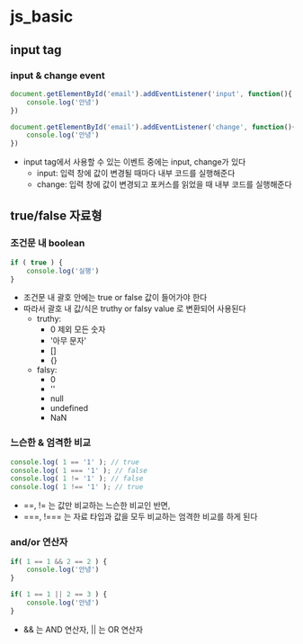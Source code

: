 # js_basic

## input tag
### input & change event
```js
document.getElementById('email').addEventListener('input', function(){
    console.log('안녕')
})

document.getElementById('email').addEventListener('change', function(){
    console.log('안녕')
})
```
- input tag에서 사용할 수 있는 이벤트 중에는 input, change가 있다
    - input: 입력 창에 값이 변경될 때마다 내부 코드를 실행해준다
    - change: 입력 창에 값이 변경되고 포커스를 읽었을 때 내부 코드를 실행해준다

## true/false 자료형
### 조건문 내 boolean
```js
if ( true ) {
    console.log('실행')
}
```
- 조건문 내 괄호 안에는 true or false 값이 들어가야 한다
- 따라서 괄호 내 값/식은 truthy or falsy value 로 변환되어 사용된다
    - truthy:
        - 0 제외 모든 숫자
        - '아무 문자'
        - []
        - {}
    - falsy:
        - 0
        - ''
        - null
        - undefined
        - NaN

### 느슨한 & 엄격한 비교
```js
console.log( 1 == '1' ); // true
console.log( 1 === '1' ); // false
console.log( 1 != '1' ); // false
console.log( 1 !== '1' ); // true
```
- ==, != 는 값만 비교하는 느슨한 비교인 반면,
- ===, !=== 는 자료 타입과 값을 모두 비교하는 엄격한 비교를 하게 된다

### and/or 연산자
```js
if( 1 == 1 && 2 == 2 ) {
    console.log('안녕')
}

if( 1 == 1 || 2 == 3 ) {
    console.log('안녕')
}
```
- && 는 AND 연산자, || 는 OR 연산자


